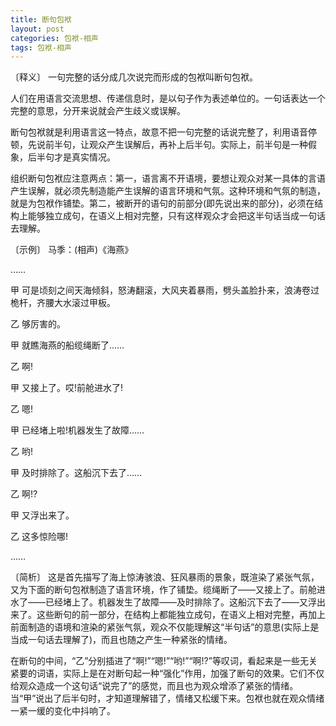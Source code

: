 ```yaml
---
title: 断句包袱
layout: post
categories: 包袱-相声
tags: 包袱-相声
---
```


〔释义〕 一句完整的话分成几次说完而形成的包袱叫断句包袱。

人们在用语言交流思想、传递信息时，是以句子作为表述单位的。一句话表达一个完整的意思，分开来说就会产生歧义或误解。

断句包袱就是利用语言这一特点，故意不把一句完整的话说完整了，利用语音停顿，先说前半句，让观众产生误解后，再补上后半句。实际上，前半句是一种假象，后半句才是真实情况。

组织断句包袱应注意两点：第一，语言离不开语境，要想让观众对某一具体的言语产生误解，就必须先制造能产生误解的语言环境和气氛。这种环境和气氛的制造，就是为包袱作铺垫。第二，被断开的语句的前部分(即先说出来的部分)，必须在结构上能够独立成句，在语义上相对完整，只有这样观众才会把这半句话当成一句话去理解。

〔示例〕 马季：(相声)《海燕》

……

甲 可是顷刻之间天海倾斜，怒涛翻滚，大风夹着暴雨，劈头盖脸扑来，浪涛卷过桅杆，齐腰大水滚过甲板。

乙 够厉害的。

甲 就瞧海燕的船缆绳断了……

乙 啊!

甲 又接上了。哎!前舱进水了!

乙 嗯!

甲 已经堵上啦!机器发生了故障……

乙 哟!

甲 及时排除了。这船沉下去了……

乙 啊!?

甲 又浮出来了。

乙 这多惊险哪!

……

〔简析〕 这是首先描写了海上惊涛骇浪、狂风暴雨的景象，既渲染了紧张气氛，又为下面的断句包袱制造了语言环境，作了铺垫。缆绳断了——又接上了。前舱进水了——已经堵上了。机器发生了故障——及时排除了。这船沉下去了——又浮出来了。这些断句的前一部分，在结构上都能独立成句，在语义上相对完整，再加上前面制造的语境和渲染的紧张气氛，观众不仅能理解这“半句话”的意思(实际上是当成一句话去理解了)，而且也随之产生一种紧张的情绪。

在断句的中间，“乙”分别插进了“啊!”“嗯!”“哟!”“啊!?”等叹词，看起来是一些无关紧要的词语，实际上是在对断句起一种“强化”作用，加强了断句的效果。它们不仅给观众造成一个这句话“说完了”的感觉，而且也为观众增添了紧张的情绪。当“甲”说出了后半句时，才知道理解错了，情绪又松缓下来。包袱也就在观众情绪一紧一缓的变化中抖响了。 